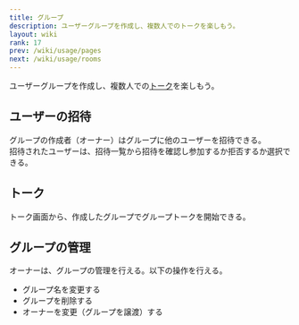 ```yaml
---
title: グループ
description: ユーザーグループを作成し、複数人でのトークを楽しもう。
layout: wiki
rank: 17
prev: /wiki/usage/pages
next: /wiki/usage/rooms
---
```

ユーザーグループを作成し、複数人での[トーク](messaging)を楽しもう。

## ユーザーの招待
グループの作成者（オーナー）はグループに他のユーザーを招待できる。  
招待されたユーザーは、招待一覧から招待を確認し参加するか拒否するか選択できる。

## トーク
トーク画面から、作成したグループでグループトークを開始できる。

## グループの管理
オーナーは、グループの管理を行える。以下の操作を行える。

- グループ名を変更する
- グループを削除する
- オーナーを変更（グループを譲渡）する
